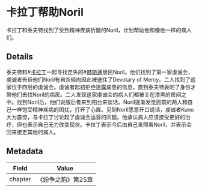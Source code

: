 # 卡拉丁帮助Noril
卡拉丁和泰夫特找到了受到精神疾病折磨的Noril，计划帮助他和像他一样的病人们。

## Details
泰夫特和#[卡拉丁](characters/kaladin)一起寻找走失的#[赫斯通](locations/hearthstone)居民Noril。他们找到了第一家虔诚会，虔诚者告诉他们Noril有自杀倾向因此被送往了Devotary of Mercy。二人找到了这家位于四层的虔诚会。虔诚者起初拒绝透露病患的信息，直到泰夫特表明了身份才带他们去找Noril的病房。二人发现这家虔诚会的病人们都被关在漆黑的房间之中。找到Noril后，他们说服后者来到阳台来谈话。Noril逐渐发觉面前的两人和自己一样饱受精神疾病的困扰，打开了心扉。见到Noril愿意开口说话，虔诚者Kuno大为震惊，与卡拉丁讨论起了虔诚会运营的问题。他承认病人应该接受更好的治疗，但也表示自己无力改变现状。卡拉丁表示今后由自己来照看Noril，并表示会回来接走其他的病人。

## Metadata
| Field | Value |
| ----- | ----- |
| chapter | 《纷争之韵》第25章 |
